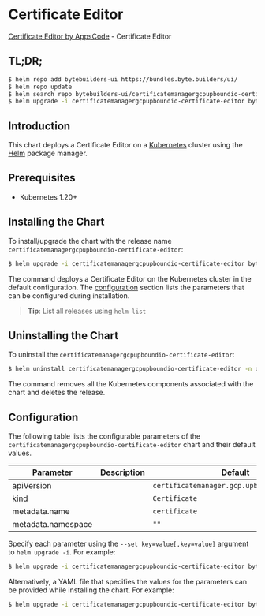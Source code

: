 # Certificate Editor

[Certificate Editor by AppsCode](https://byte.builders) - Certificate Editor

## TL;DR;

```bash
$ helm repo add bytebuilders-ui https://bundles.byte.builders/ui/
$ helm repo update
$ helm search repo bytebuilders-ui/certificatemanagergcpupboundio-certificate-editor --version=v0.4.18
$ helm upgrade -i certificatemanagergcpupboundio-certificate-editor bytebuilders-ui/certificatemanagergcpupboundio-certificate-editor -n default --create-namespace --version=v0.4.18
```

## Introduction

This chart deploys a Certificate Editor on a [Kubernetes](http://kubernetes.io) cluster using the [Helm](https://helm.sh) package manager.

## Prerequisites

- Kubernetes 1.20+

## Installing the Chart

To install/upgrade the chart with the release name `certificatemanagergcpupboundio-certificate-editor`:

```bash
$ helm upgrade -i certificatemanagergcpupboundio-certificate-editor bytebuilders-ui/certificatemanagergcpupboundio-certificate-editor -n default --create-namespace --version=v0.4.18
```

The command deploys a Certificate Editor on the Kubernetes cluster in the default configuration. The [configuration](#configuration) section lists the parameters that can be configured during installation.

> **Tip**: List all releases using `helm list`

## Uninstalling the Chart

To uninstall the `certificatemanagergcpupboundio-certificate-editor`:

```bash
$ helm uninstall certificatemanagergcpupboundio-certificate-editor -n default
```

The command removes all the Kubernetes components associated with the chart and deletes the release.

## Configuration

The following table lists the configurable parameters of the `certificatemanagergcpupboundio-certificate-editor` chart and their default values.

|     Parameter      | Description |                        Default                         |
|--------------------|-------------|--------------------------------------------------------|
| apiVersion         |             | <code>certificatemanager.gcp.upbound.io/v1beta1</code> |
| kind               |             | <code>Certificate</code>                               |
| metadata.name      |             | <code>certificate</code>                               |
| metadata.namespace |             | <code>""</code>                                        |


Specify each parameter using the `--set key=value[,key=value]` argument to `helm upgrade -i`. For example:

```bash
$ helm upgrade -i certificatemanagergcpupboundio-certificate-editor bytebuilders-ui/certificatemanagergcpupboundio-certificate-editor -n default --create-namespace --version=v0.4.18 --set apiVersion=certificatemanager.gcp.upbound.io/v1beta1
```

Alternatively, a YAML file that specifies the values for the parameters can be provided while
installing the chart. For example:

```bash
$ helm upgrade -i certificatemanagergcpupboundio-certificate-editor bytebuilders-ui/certificatemanagergcpupboundio-certificate-editor -n default --create-namespace --version=v0.4.18 --values values.yaml
```

